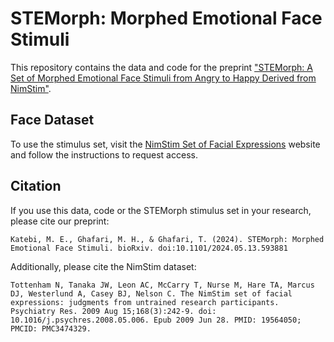 # STEMorph: Morphed Emotional Face Stimuli

This repository contains the data and code for the preprint ["STEMorph: A Set of Morphed Emotional Face Stimuli from Angry to Happy Derived from NimStim"](https://doi.org/10.1101/2024.05.13.593881).

## Face Dataset

To use the stimulus set, visit the [NimStim Set of Facial Expressions](https://danlab.psychology.columbia.edu/content/nimstim-set-facial-expressions) website and follow the instructions to request access.

## Citation

If you use this data, code or the STEMorph stimulus set in your research, please cite our preprint:

```
Katebi, M. E., Ghafari, M. H., & Ghafari, T. (2024). STEMorph: Morphed Emotional Face Stimuli. bioRxiv. doi:10.1101/2024.05.13.593881
```

Additionally, please cite the NimStim dataset:

```
Tottenham N, Tanaka JW, Leon AC, McCarry T, Nurse M, Hare TA, Marcus DJ, Westerlund A, Casey BJ, Nelson C. The NimStim set of facial expressions: judgments from untrained research participants. Psychiatry Res. 2009 Aug 15;168(3):242-9. doi: 10.1016/j.psychres.2008.05.006. Epub 2009 Jun 28. PMID: 19564050; PMCID: PMC3474329.
```
